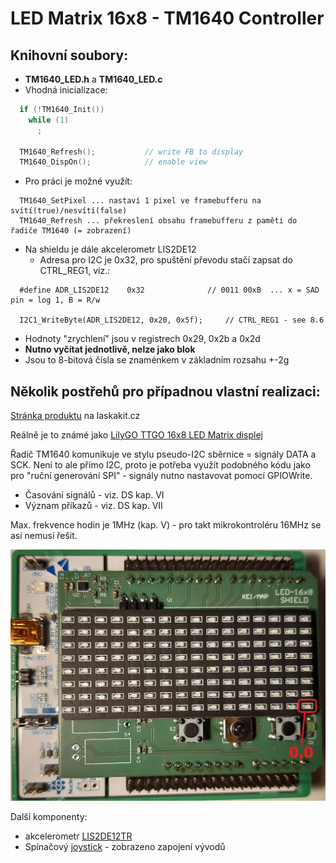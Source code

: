 # LED Matrix 16x8 - TM1640 Controller

## Knihovní soubory:
* **TM1640_LED.h** a **TM1640_LED.c**
* Vhodná inicializace:
```C++
  if (!TM1640_Init())
    while (1)
      ;

  TM1640_Refresh();           // write FB to display
  TM1640_DispOn();            // enable view
```
* Pro práci je možné využít:
```
  TM1640_SetPixel ... nastaví 1 pixel ve framebufferu na svítí(true)/nesvítí(false)
  TM1640_Refresh ... překreslení obsahu framebufferu z paměti do řadiče TM1640 (= zobrazení)
```
* Na shieldu je dále akcelerometr LIS2DE12
  * Adresa pro I2C je 0x32, pro spuštění převodu stačí zapsat do CTRL_REG1, viz.:
```
  #define ADR_LIS2DE12    0x32              // 0011 00xB  ... x = SAD pin = log 1, B = R/w

  I2C1_WriteByte(ADR_LIS2DE12, 0x20, 0x5f);     // CTRL_REG1 - see 8.6
```
  * Hodnoty "zrychlení" jsou v registrech 0x29, 0x2b a 0x2d
  * **Nutno vyčítat jednotlivě, nelze jako blok**
  * Jsou to 8-bitová čísla se znaménkem v základním rozsahu +-2g

## Několik postřehů pro případnou vlastní realizaci:

[Stránka produktu](https://www.laskakit.cz/lilygo-ttgo-led-matrix-displej/) na laskakit.cz

Reálně je to známé jako [LilyGO TTGO 16x8 LED Matrix displej](http://www.lilygo.cn/prod_view.aspx?TypeId=50033&Id=1176)

Řadič TM1640 komunikuje ve stylu pseudo-I2C sběrnice = signály DATA a SCK. Není to ale přímo I2C, proto je potřeba využít podobného kódu jako pro "ruční generování SPI" - signály nutno nastavovat pomocí GPIOWrite.

* Časování signálů - viz. DS kap. VI
* Význam příkazů - viz. DS kap. VII

Max. frekvence hodin je 1MHz (kap. V) - pro takt mikrokontroléru 16MHz se asi nemusí řešit.

![Pohled na shield s vyznačením 0,0](./LED-16x8%20SHIELD.jpg)

Další komponenty:
* akcelerometr [LIS2DE12TR](https://www.st.com/en/mems-and-sensors/lis2de12.html)
* Spínačový [joystick](https://tech.alpsalpine.com/e/products/detail/SKRHABE010/) - zobrazeno zapojení vývodů
